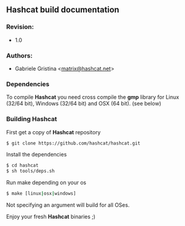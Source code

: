 ## Hashcat build documentation

### Revision:
* 1.0

### Authors:
* Gabriele Gristina <<matrix@hashcat.net>>

### Dependencies

To compile **Hashcat** you need cross compile the **gmp** library for Linux (32/64 bit), Windows (32/64 bit) and OSX (64 bit). (see below)

### Building Hashcat
First get a copy of **Hashcat** repository

```sh
$ git clone https://github.com/hashcat/hashcat.git
```

Install the dependencies

```sh
$ cd hashcat
$ sh tools/deps.sh
```

Run make depending on your os

```bash
$ make [linux|osx|windows]
```

Not specifying an argument will build for all OSes.

Enjoy your fresh **Hashcat** binaries ;)
